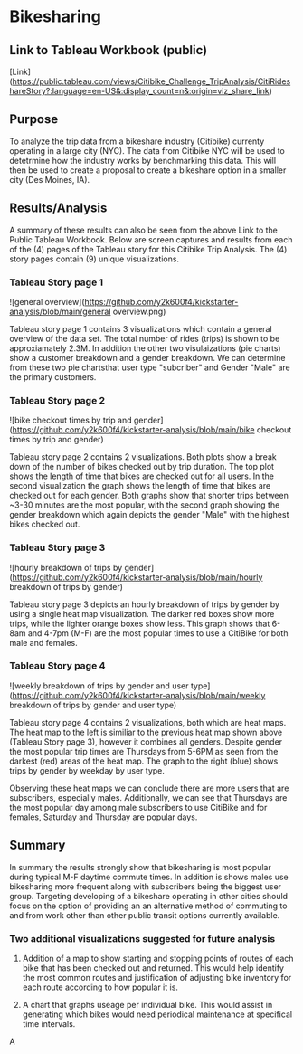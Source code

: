 # Bikesharing

## Link to Tableau Workbook (public)

[Link] (https://public.tableau.com/views/Citibike_Challenge_TripAnalysis/CitiRideshareStory?:language=en-US&:display_count=n&:origin=viz_share_link)

## Purpose

To analyze the trip data from a bikeshare industry (Citibike) currenty operating in a large city (NYC). The data from Citibike NYC will be used to detetrmine how the industry works by benchmarking this data. This will then be used to create a proposal to create a bikeshare option in a smaller city (Des Moines, IA).

## Results/Analysis

A summary of these results can also be seen from the above Link to the Public Tableau Workbook. Below are screen captures and results from each of the (4) pages of the Tableau story for this Citibike Trip Analysis. The (4) story pages contain (9) unique visualizations.


### Tableau Story page 1

![general overview](https://github.com/y2k600f4/kickstarter-analysis/blob/main/general overview.png)

Tableau story page 1 contains 3 visualizations which contain a general overview of the data set. The total number of rides (trips) is shown to be approxiamately 2.3M. In addition the other two visulaizations (pie charts) show a customer breakdown and a gender breakdown. We can determine from these two pie chartsthat user type "subcriber" and Gender "Male" are the primary customers.

### Tableau Story page 2

![bike checkout times by trip and gender](https://github.com/y2k600f4/kickstarter-analysis/blob/main/bike checkout times by trip and gender)

Tableau story page 2 contains 2 visualizations. Both plots show a break down of the number of bikes checked out by trip duration. The top plot shows the length of time that bikes are checked out for all users. In the second visualization the graph shows the length of time that bikes are checked out for each gender. Both graphs show that shorter trips between ~3-30 minutes are the most popular, with the second graph showing the gender breakdown which again depicts the gender "Male" with the highest bikes checked out.

### Tableau Story page 3

![hourly breakdown of trips by gender](https://github.com/y2k600f4/kickstarter-analysis/blob/main/hourly breakdown of trips by gender)

Tableau story page 3 depicts an hourly breakdown of trips by gender by using a single heat map visualization. The darker red boxes show more trips, while the lighter orange boxes show less. This graph shows that 6-8am and 4-7pm  (M-F) are the most popular times to use a CitiBike for both male and females.

### Tableau Story page 4

![weekly breakdown of trips by gender and user type](https://github.com/y2k600f4/kickstarter-analysis/blob/main/weekly breakdown of trips by gender and user type)

Tableau story page 4 contains 2 visualizations, both which are heat maps. The heat map to the left is similiar to the previous heat map shown above (Tableau Story page 3), however it combines all genders. Despite gender the most popular trip times are Thursdays from 5-6PM as seen from the darkest (red) areas of the heat map. The graph to the right (blue) shows trips by gender by weekday by user type. 

Observing these heat maps we can conclude there are more users that are subscribers, especially males. Additionally, we can see that Thursdays are the most popular day among male subscribers to use CitiBike and for females, Saturday and Thursday are popular days.



## Summary

In summary the results strongly show  that bikesharing is most popular during typical M-F daytime commute times. In addition is shows males use bikesharing more frequent along with subscribers being the biggest user group. Targeting developing of a bikeshare  operating in other cities should focus on the option of providing an an alternative method of commuting to and from work other than other public transit options currently available.

### Two additional visualizations suggested for future analysis

1. Addition of a map to show starting and stopping  points of routes of each bike that has been checked out and returned. This would help identify the most common routes and justification of adjusting bike inventory for each route according to how popular it is.

2. A chart that graphs useage per individual bike. This would assist in generating which bikes would need periodical maintenance at specifical time intervals.










A